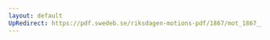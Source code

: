 ```yaml
---
layout: default
UpRedirect: https://pdf.swedeb.se/riksdagen-motions-pdf/1867/mot_1867__fk__00067.pdf
---
```

